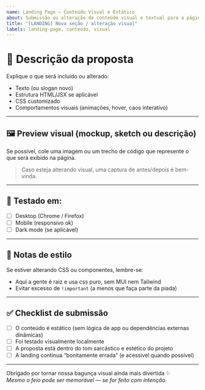 ```yaml
---
name: Landing Page – Conteúdo Visual e Estático
about: Submissão ou alteração de conteúdo visual e textual para a página inicial do Código Sujo
title: "[LANDING] Nova seção / alteração visual"
labels: landing-page, conteúdo, visual
---
```



# 🧠 Descrição da proposta

Explique o que será incluído ou alterado:

- Texto (ou slogan novo)
- Estrutura HTML/JSX se aplicável
- CSS customizado
- Comportamentos visuais (animações, hover, caos interativo)

---

## 🖼️ Preview visual (mockup, sketch ou descrição)

Se possível, cole uma imagem ou um trecho de código que represente o que será exibido na página.

> Caso esteja alterando visual, uma captura de antes/depois é bem-vinda.

---

## 🧪 Testado em:

- [ ] Desktop (Chrome / Firefox)
- [ ] Mobile (responsivo ok)
- [ ] Dark mode (se aplicável)

---

## 🧼 Notas de estilo

Se estiver alterando CSS ou componentes, lembre-se:

- Aqui a gente é raiz e usa css puro, sem MUI nem Tailwind
- Evitar excesso de `!important` (a menos que faça parte da piada)

---

## ✅ Checklist de submissão

- [ ] O conteúdo é estático (sem lógica de app ou dependências externas dinâmicas)
- [ ] Foi testado visualmente localmente
- [ ] A proposta está dentro do tom sarcástico e estético do projeto
- [ ] A landing continua “bonitamente errada” (e acessível quando possível)

---

Obrigado por tornar nossa bagunça visual ainda mais divertida ✨  
_Mesmo o feio pode ser memorável — se for feito com intenção._
